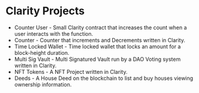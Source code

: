 # Clarity Projects

- Counter User - Small Clarity contract that increases the count when a user interacts with the function.
- Counter - Counter that increments and Decrements written in Clarity.
- Time Locked Wallet - Time locked wallet that locks an amount for a block-height duration.
- Multi Sig Vault - Multi Signatured Vault run by a DAO Voting system written in Clarity.
- NFT Tokens - A NFT Project written in Clarity.
- Deeds - A House Deed on the blockchain to list and buy houses viewing ownership information.

